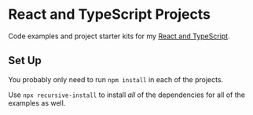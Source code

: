 # React and TypeScript Projects

Code examples and project starter kits for my [React and TypeScript][course].

## Set Up

You probably only need to run `npm install` in each of the projects.

Use `npx recursive-install` to install _all_ of the dependencies for all of the examples as well.

[course]: https://stevekinney.github.io/react-and-typescript
